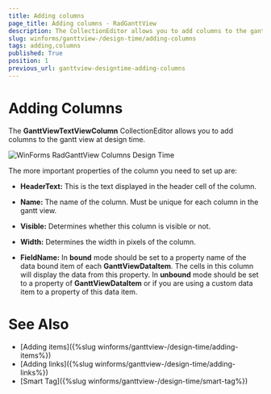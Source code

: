 ```yaml
---
title: Adding columns
page_title: Adding columns - RadGanttView
description: The CollectionEditor allows you to add columns to the gantt view at design time.
slug: winforms/ganttview-/design-time/adding-columns
tags: adding,columns
published: True
position: 1
previous_url: ganttview-designtime-adding-columns
---
```


# Adding Columns

The __GanttViewTextViewColumn__ CollectionEditor allows you to add columns to the gantt view at design time.

![WinForms RadGanttView Columns Design Time](images/ganttview-designtime-adding-columns001.png)

The more important properties of the column you need to set up are:

* __HeaderText:__ This is the text displayed in the header cell of the column.

* __Name:__ The name of the column. Must be unique for each column in the gantt view.

* __Visible:__ Determines whether this column is visible or not.

* __Width:__ Determines the width in pixels of the column.

* __FieldName:__ In __bound__ mode should be set to a property name of the data bound item of each __GanttViewDataItem__. The cells in this column will display the data from this property. In __unbound__ mode should be set to a property of __GanttViewDataItem__ or if you are using a custom data item to a property of this data item.

# See Also

* [Adding items]({%slug winforms/ganttview-/design-time/adding-items%})
* [Adding links]({%slug winforms/ganttview-/design-time/adding-links%})
* [Smart Tag]({%slug winforms/ganttview-/design-time/smart-tag%})

